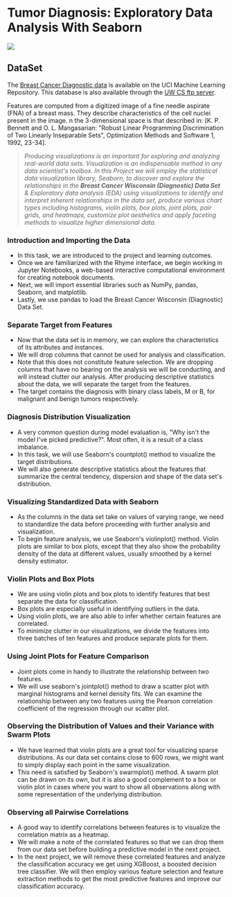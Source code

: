 # __Tumor Diagnosis: Exploratory Data Analysis With Seaborn__

<img src="https://storage.googleapis.com/kaggle-datasets-images/180/384/3da2510581f9d3b902307ff8d06fe327/dataset-cover.jpg">

## __DataSet__

The [Breast Cancer Diagnostic data](https://archive.ics.uci.edu/ml/datasets/Breast+Cancer+Wisconsin+%28Diagnostic%29) is available on the UCI Machine Learning Repository. This database is also available through the [UW CS ftp server](http://ftp.cs.wisc.edu/math-prog/cpo-dataset/machine-learn/cancer/WDBC/).

Features are computed from a digitized image of a fine needle aspirate (FNA) of a breast mass. They describe characteristics of the cell nuclei present in the image. n the 3-dimensional space is that described in: [K. P. Bennett and O. L. Mangasarian: "Robust Linear Programming Discrimination of Two Linearly Inseparable Sets", Optimization Methods and Software 1, 1992, 23-34].


> _Producing visualizations is an important for exploring and analyzing real-world data sets. Visualization is an indispensable method in any data scientist's toolbox. In this Project we will employ the statistical data visualization library, Seaborn, to discover and explore the relationships in the __Breast Cancer Wisconsin (Diagnostic) Data Set__ &  Exploratory data analysis (EDA) using visualizations to identify and interpret inherent relationships in the data set, produce various chart types including histograms, violin plots, box plots, joint plots, pair grids, and heatmaps, customize plot aesthetics and apply faceting methods to visualize higher dimensional data._


### Introduction and Importing the Data

- In this task, we are introduced to the project and learning outcomes.
- Once we are familiarized with the Rhyme interface, we begin working in Jupyter Notebooks, a web-based interactive computational environment for creating notebook documents.
- Next, we will import essential libraries such as NumPy, pandas, Seaborn, and matplotlib.
- Lastly, we use pandas to load the Breast Cancer Wisconsin (Diagnostic) Data Set.

### Separate Target from Features

- Now that the data set is in memory, we can explore the characteristics of its attributes and instances.
- We will drop columns that cannot be used for analysis and classification.
- Note that this does not constitute feature selection. We are dropping columns that have no bearing on the analysis we will be conducting, and will instead clutter our analysis. After producing descriptive statistics about the data, we will separate the target from the features.
- The target contains the diagnosis with binary class labels, M or B, for malignant and benign tumors respectively. 

### Diagnosis Distribution Visualization

- A very common question during model evaluation is, "Why isn't the model I've picked predictive?". Most often, it is a result of a class imbalance.
- In this task, we will use Seaborn's countplot() method to visualize the target distributions.
- We will also generate descriptive statistics about the features that summarize the central tendency, dispersion and shape of the data set's distribution.

### Visualizing Standardized Data with Seaborn

- As the columns in the data set take on values of varying range, we need to standardize the data before proceeding with further analysis and visualization.
- To begin feature analysis, we use Seaborn's violinplot() method. Violin plots are similar to box plots, except that they also show the probability density of the data at different values, usually smoothed by a kernel density estimator. 

### Violin Plots and Box Plots

- We are using violin plots and box plots to identify features that best separate the data for classification.
- Box plots are especially useful in identifying outliers in the data.
- Using violin plots, we are also able to infer whether certain features are correlated.
- To minimize clutter in our visualizations, we divide the features into three batches of ten features and produce separate plots for them.

### Using Joint Plots for Feature Comparison

- Joint plots come in handy to illustrate the relationship between two features.
- We will use seaborn's jointplot() method to draw a scatter plot with marginal histograms and kernel density fits. We can examine the relationship between any two features using the Pearson correlation coefficient of the regression through our scatter plot.

### Observing the Distribution of Values and their Variance with Swarm Plots

- We have learned that violin plots are a great tool for visualizing sparse distributions. As our data set contains close to 600 rows, we might want to simply display each point in the same visualization.
- This need is satisfied by Seaborn's swarmplot() method. A swarm plot can be drawn on its own, but it is also a good complement to a box or violin plot in cases where you want to show all observations along with some representation of the underlying distribution.

### Observing all Pairwise Correlations

- A good way to identify correlations between features is to visualize the correlation matrix as a heatmap.
- We will make a note of the correlated features so that we can drop them from our data set before building a predictive model in the next project.
- In the next project, we will remove these correlated features and analyze the classification accuracy we get using XGBoost, a boosted decision tree classifier. We will then employ various feature selection and feature extraction methods to get the most predictive features and improve our classification accuracy. 
